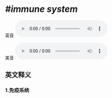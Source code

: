 # ***\#immune system*** 
英音
<audio src="./media/immune system1_AAC.aac" controls="controls"></audio>

美音
<audio src="./media/immune system2_AAC.aac" controls="controls"></audio>



  

英文释义
---
### 1.**免疫系统**  


